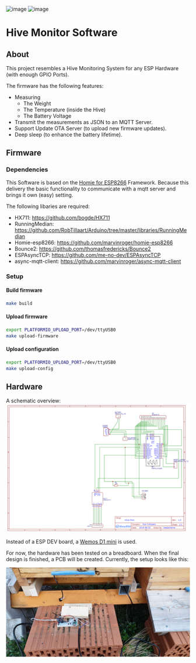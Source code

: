 ![image](https://github.com/SBajonczak/hivemonitor/workflows/PlatformIO%20CI/badge.svg)
![image](https://img.shields.io/github/v/tag/SBajonczak/hivemonitor.svg)

# Hive Monitor Software


## About
This project resembles a Hive Monitoring System for any ESP Hardware (with enough GPIO Ports).

The firmware has the following features:

* Measuring
    * The Weight
    * The Temperature (inside the Hive)
    * The Battery Voltage
* Transmit the measurements as JSON to an MQTT Server.
* Support Update OTA Server (to upload new firmware updates).
* Deep sleep (to enhance the battery lifetime).


## Firmware

### Dependencies

This Software is based on the [Homie for ESP8266](https://github.com/marvinroger/homie-esp8266) Framework.
Because this delivery the basic functionality to communicate with a mqtt server and brings it own (easy) setting.

The following libaries are required:

* HX711:              https://github.com/bogde/HX711
* RunningMedian:      https://github.com/RobTillaart/Arduino/tree/master/libraries/RunningMedian
* Homie-esp8266:      https://github.com/marvinroger/homie-esp8266
* Bounce2:            https://github.com/thomasfredericks/Bounce2
* ESPAsyncTCP:        https://github.com/me-no-dev/ESPAsyncTCP
* async-mqtt-client:  https://github.com/marvinroger/async-mqtt-client

### Setup

#### Build firmware
```bash
make build
```

#### Upload firmware
```bash
export PLATFORMIO_UPLOAD_PORT=/dev/ttyUSB0
make upload-firmware
```

#### Upload configuration
```bash
export PLATFORMIO_UPLOAD_PORT=/dev/ttyUSB0
make upload-config
```


## Hardware

A schematic overview:
![Circuit](./Schematic_Hive%20Mon%20V1_2021-01-02.png)

Instead of a ESP DEV board, a [Wemos D1 mini](https://www.wemos.cc/en/latest/d1/) is used.

For now, the hardware has been tested on a breadboard. When the final design is finished,
a PCB will be created. Currently, the setup looks like this:

![rr](./Testset.jpg)

